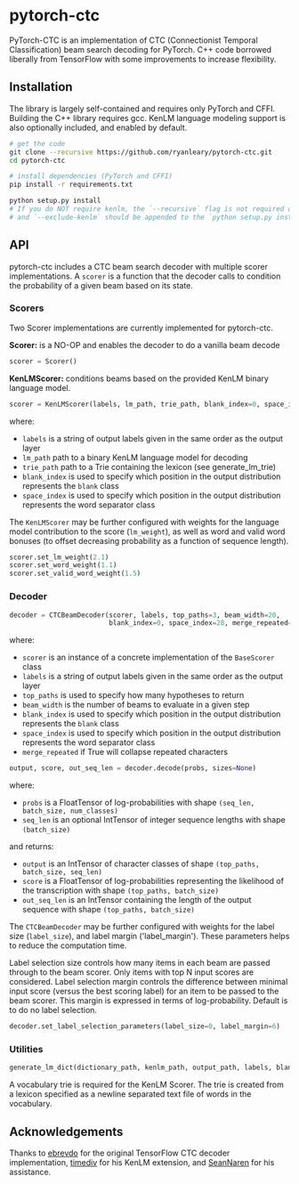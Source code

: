 # pytorch-ctc
PyTorch-CTC is an implementation of CTC (Connectionist Temporal Classification) beam search decoding for PyTorch. C++ code borrowed liberally from TensorFlow with some improvements to increase flexibility.

## Installation
The library is largely self-contained and requires only PyTorch and CFFI. Building the C++ library requires gcc. KenLM language modeling support is also optionally included, and enabled by default.

```bash
# get the code
git clone --recursive https://github.com/ryanleary/pytorch-ctc.git
cd pytorch-ctc

# install dependencies (PyTorch and CFFI)
pip install -r requirements.txt

python setup.py install
# If you do NOT require kenlm, the `--recursive` flag is not required on git clone
# and `--exclude-kenlm` should be appended to the `python setup.py install` command
```

## API
pytorch-ctc includes a CTC beam search decoder with multiple scorer implementations. A `scorer` is a function that the decoder calls to condition the probability of a given beam based on its state.

### Scorers
Two Scorer implementations are currently implemented for pytorch-ctc.

**Scorer:** is a NO-OP and enables the decoder to do a vanilla beam decode
```python
scorer = Scorer()
```

**KenLMScorer:** conditions beams based on the provided KenLM binary language model.
```python
scorer = KenLMScorer(labels, lm_path, trie_path, blank_index=0, space_index=28)
```

where:
- `labels` is a string of output labels given in the same order as the output layer
- `lm_path` path to a binary KenLM language model for decoding
- `trie_path` path to a Trie containing the lexicon (see generate_lm_trie)
- `blank_index` is used to specify which position in the output distribution represents the `blank` class
- `space_index` is used to specify which position in the output distribution represents the word separator class

The `KenLMScorer` may be further configured with weights for the language model contribution to the score (`lm_weight`), as well as word and valid word bonuses (to offset decreasing probability as a function of sequence length).

```python
scorer.set_lm_weight(2.1)
scorer.set_word_weight(1.1)
scorer.set_valid_word_weight(1.5)
```

### Decoder
```python
decoder = CTCBeamDecoder(scorer, labels, top_paths=3, beam_width=20,
                         blank_index=0, space_index=28, merge_repeated=False)
```

where:
- `scorer` is an instance of a concrete implementation of the `BaseScorer` class
- `labels` is a string of output labels given in the same order as the output layer
- `top_paths` is used to specify how many hypotheses to return
- `beam_width` is the number of beams to evaluate in a given step
- `blank_index` is used to specify which position in the output distribution represents the `blank` class
- `space_index` is used to specify which position in the output distribution represents the word separator class
- `merge_repeated` if True will collapse repeated characters

```python
output, score, out_seq_len = decoder.decode(probs, sizes=None)
```

where:
- `probs` is a FloatTensor of log-probabilities with shape `(seq_len, batch_size, num_classes)`
- `seq_len` is an optional IntTensor of integer sequence lengths with shape `(batch_size)`

and returns:
- `output` is an IntTensor of character classes of shape `(top_paths, batch_size, seq_len)`
- `score` is a FloatTensor of log-probabilities representing the likelihood of the transcription with shape `(top_paths, batch_size)`
- `out_seq_len` is an IntTensor containing the length of the output sequence with shape `(top_paths, batch_size)`

The `CTCBeamDecoder` may be further configured with weights for the label size (`label_size`), and label margin ('label_margin'). These parameters helps to reduce
the computation time.

Label selection size controls how many items in each beam are passed through to the beam scorer. Only items with top N input scores are considered.
Label selection margin controls the difference between minimal input score (versus the best scoring label) for an item to be passed to the beam scorer. This margin is expressed in terms of log-probability. Default is to do no label selection.

```python
decoder.set_label_selection_parameters(label_size=0, label_margin=6)
```

### Utilities
```python
generate_lm_dict(dictionary_path, kenlm_path, output_path, labels, blank_index, space_index)
```

A vocabulary trie is required for the KenLM Scorer. The trie is created from a lexicon specified as a newline separated text file of words in the vocabulary.

## Acknowledgements
Thanks to [ebrevdo](https://github.com/ebrevdo) for the original TensorFlow CTC decoder implementation, [timediv](https://github.com/timediv) for his KenLM extension, and [SeanNaren](https://github.com/seannaren) for his assistance.
